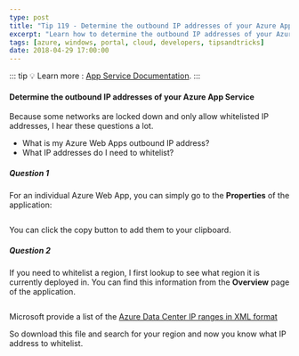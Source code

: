 ```yaml
---
type: post
title: "Tip 119 - Determine the outbound IP addresses of your Azure App Service"
excerpt: "Learn how to determine the outbound IP addresses of your Azure App Service"
tags: [azure, windows, portal, cloud, developers, tipsandtricks]
date: 2018-04-29 17:00:00
---
```


::: tip
:bulb: Learn more : [App Service Documentation](https://docs.microsoft.com/azure/app-service?WT.mc_id=docs-azuredevtips-micrum).
:::

#### Determine the outbound IP addresses of your Azure App Service

Because some networks are locked down and only allow whitelisted IP addresses, I hear these questions a lot. 

* What is my Azure Web Apps outbound IP address?
* What IP addresses do I need to whitelist?

##### Question 1

For an individual Azure Web App, you can simply go to the **Properties** of the application:

<img :src="$withBase('/files/azoutbound1.png')">

You can click the copy button to add them to your clipboard. 

##### Question 2

If you need to whitelist a region, I first lookup to see what region it is currently deployed in. You can find this information from the **Overview** page of the application. 

<img :src="$withBase('/files/azoutbound2.png')">

Microsoft provide a list of the [Azure Data Center IP ranges in XML format](https://www.microsoft.com/en-us/download/details.aspx?id=41653?WT.mc_id=microsoft-azuredevtips-micrum)

So download this file and search for your region and now you know what IP address to whitelist. 

<img :src="$withBase('/files/azoutbound3.png')">

